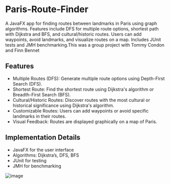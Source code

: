 # Paris-Route-Finder
A JavaFX app for finding routes between landmarks in Paris using graph algorithms. Features include DFS for multiple route options, shortest path with Dijkstra and BFS, and cultural/historic routes. Users can add waypoints, avoid landmarks, and visualize routes on a map. Includes JUnit tests and JMH benchmarking.This was a group project with Tommy Condon and Finn Bennet 

## Features
* Multiple Routes (DFS): Generate multiple route options using Depth-First Search (DFS).
* Shortest Route: Find the shortest route using Dijkstra's algorithm or Breadth-First Search (BFS).
* Cultural/Historic Routes: Discover routes with the most cultural or historical significance using Dijkstra's algorithm.
* Customizable Routes: Users can add waypoints or avoid specific landmarks in their routes.
* Visual Feedback: Routes are displayed graphically on a map of Paris.

## Implementation Details
* JavaFX for the user interface
* Algorithms: Dijkstra’s, DFS, BFS
* JUnit for testing
* JMH for benchmarking

![image](https://github.com/user-attachments/assets/e0e5e9e3-a4f8-41cd-a8cf-8a0827abfeb9)

